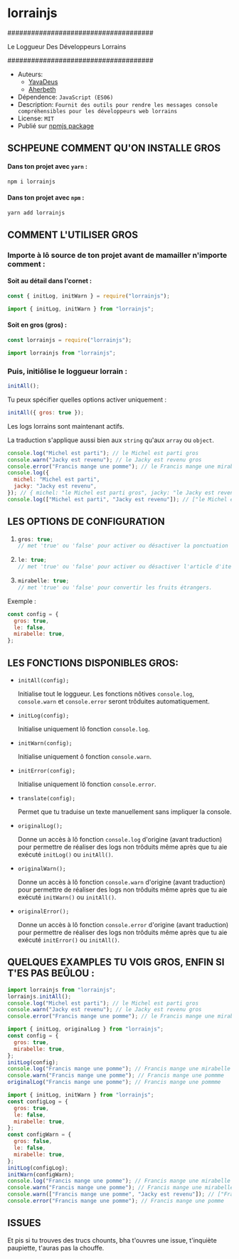 # lorrainjs

#####################################

Le Loggueur Des Développeurs Lorrains

#####################################

- Auteurs:
  - [YavaDeus](https://github.com/JulienMattiussi)
  - [Aherbeth](https://github.com/Aherbeth)
- Dépendence: `JavaScript (ES06)`
- Description: `Fournit des outils pour rendre les messages console compréhensibles pour les développeurs web lorrains`
- License: `MIT`
- Publié sur [npmjs package](https://www.npmjs.com/package/lorrainjs)

## SCHPEUNE COMMENT QU'ON INSTALLE GROS

#### Dans ton projet avec `yarn` :

```sh
npm i lorrainjs
```

#### Dans ton projet avec `npm` :

```sh
yarn add lorrainjs
```

## COMMENT L'UTILISER GROS

### Importe à lô source de ton projet avant de mamailler n'importe comment :

#### Soit au détail dans l'cornet :

```javascript
const { initLog, initWarn } = require("lorrainjs");
```

```javascript
import { initLog, initWarn } from "lorrainjs";
```

#### Soit en gros (gros) :

```javascript
const lorrainjs = require("lorrainjs");
```

```javascript
import lorrainjs from "lorrainjs";
```

### Puis, initiôlise le loggueur lorrain :

```javascript
initAll();
```

Tu peux spécifier quelles options activer uniquement :

```javascript
initAll({ gros: true });
```

Les logs lorrains sont maintenant actifs.

La traduction s'applique aussi bien aux `string` qu'aux `array` ou `object`.

```javascript
console.log("Michel est parti"); // le Michel est parti gros
console.warn("Jacky est revenu"); // le Jacky est revenu gros
console.error("Francis mange une pomme"); // le Francis mange une mirabelle gros
console.log({
  michel: "Michel est parti",
  jacky: "Jacky est revenu",
}); // { michel: "le Michel est parti gros", jacky: "le Jacky est revenu gros" }
console.log(["Michel est parti", "Jacky est revenu"]); // ["le Michel est parti gros", "le Jacky est revenu gros"]
```

## LES OPTIONS DE CONFIGURATION

1. ```javascript
   gros: true;
   // met 'true' ou 'false' pour activer ou désactiver la ponctuation de phrase "gros".
   ```
2. ```javascript
   le: true;
   // met 'true' ou 'false' pour activer ou désactiver l'article d'itentification lorrain ("le" ou "la").
   ```
3. ```javascript
   mirabelle: true;
   // met 'true' ou 'false' pour convertir les fruits étrangers.
   ```

Exemple :

```javascript
const config = {
  gros: true,
  le: false,
  mirabelle: true,
};
```

## LES FONCTIONS DISPONIBLES GROS:

- `initAll(config);`

  Initialise tout le loggueur. Les fonctions nôtives `console.log`, `console.warn` et `console.error` seront trôduites automatiquement.

- `initLog(config);`

  Initialise uniquement lô fonction `console.log`.

- `initWarn(config);`

  Initialise uniquement ô fonction `console.warn`.

- `initError(config);`

  Initialise uniquement lô fonction `console.error`.

- `translate(config);`

  Permet que tu traduise un texte manuellement sans impliquer la console.

- `originalLog();`

  Donne un accès à lô fonction `console.log` d'origine (avant traduction) pour permettre de réaliser des logs non trôduits même après que tu aie exécuté `initLog()` ou `initAll()`.

- `originalWarn();`

  Donne un accès à lô fonction `console.warn` d'origine (avant traduction) pour permettre de réaliser des logs non trôduits même après que tu aie exécuté `initWarn()` ou `initAll()`.

- `originalError();`

  Donne un accès à lô fonction `console.error` d'origine (avant traduction) pour permettre de réaliser des logs non trôduits même après que tu aie exécuté `initError()` ou `initAll()`.

## QUELQUES EXAMPLES TU VOIS GROS, ENFIN SI T'ES PAS BEÛLOU :

```javascript
import lorrainjs from "lorrainjs";
lorrainjs.initAll();
console.log("Michel est parti"); // le Michel est parti gros
console.warn("Jacky est revenu"); // le Jacky est revenu gros
console.error("Francis mange une pomme"); // le Francis mange une mirabelle gros
```

```javascript
import { initLog, originalLog } from "lorrainjs";
const config = {
  gros: true,
  mirabelle: true,
};
initLog(config);
console.log("Francis mange une pomme"); // Francis mange une mirabelle gros
console.warn("Francis mange une pomme"); // Francis mange une pommme
originalLog("Francis mange une pomme"); // Francis mange une pommme
```

```javascript
import { initLog, initWarn } from "lorrainjs";
const configLog = {
  gros: true,
  le: false,
  mirabelle: true,
};
const configWarn = {
  gros: false,
  le: false,
  mirabelle: true,
};
initLog(configLog);
initWarn(configWarn);
console.log("Francis mange une pomme"); // Francis mange une mirabelle gros
console.warn("Francis mange une pomme"); // Francis mange une mirabelle
console.warn(["Francis mange une pomme", "Jacky est revenu"]); // ["Francis mange une mirabelle", "Jacky est revenu"]
console.error("Francis mange une pomme"); // Francis mange une pomme
```

## ISSUES

Et pis si tu trouves des trucs chounts, bha t'ouvres une issue, t'inquiète paupiette, t'auras pas la chouffe.
